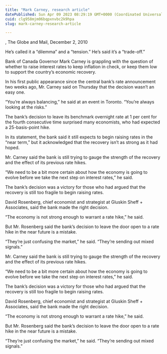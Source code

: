 ```yaml
---
title: "Mark Carney, research article"
datePublished: Sun Apr 09 2023 08:29:19 GMT+0000 (Coordinated Universal Time)
cuid: clg958mjm06bqpxnvbc2k9hpa
slug: mark-carney-research-article

---
```


, The Globe and Mail, December 2, 2010

He’s called it a “dilemma” and a “tension.” He’s said it’s a “trade-off.”

Bank of Canada Governor Mark Carney is grappling with the question of whether to raise interest rates to keep inflation in check, or keep them low to support the country’s economic recovery.

In his first public appearance since the central bank’s rate announcement two weeks ago, Mr. Carney said on Thursday that the decision wasn’t an easy one.

“You’re always balancing,” he said at an event in Toronto. “You’re always looking at the risks.”

The bank’s decision to leave its benchmark overnight rate at 1 per cent for the fourth consecutive time surprised many economists, who had expected a 25-basis-point hike.

In its statement, the bank said it still expects to begin raising rates in the “near term,” but it acknowledged that the recovery isn’t as strong as it had hoped.

Mr. Carney said the bank is still trying to gauge the strength of the recovery and the effect of its previous rate hikes.

“We need to be a bit more certain about how the economy is going to evolve before we take the next step on interest rates,” he said.

The bank’s decision was a victory for those who had argued that the recovery is still too fragile to begin raising rates.

David Rosenberg, chief economist and strategist at Gluskin Sheff + Associates, said the bank made the right decision.

“The economy is not strong enough to warrant a rate hike,” he said.

But Mr. Rosenberg said the bank’s decision to leave the door open to a rate hike in the near future is a mistake.

“They’re just confusing the market,” he said. “They’re sending out mixed signals.”

Mr. Carney said the bank is still trying to gauge the strength of the recovery and the effect of its previous rate hikes.

“We need to be a bit more certain about how the economy is going to evolve before we take the next step on interest rates,” he said.

The bank’s decision was a victory for those who had argued that the recovery is still too fragile to begin raising rates.

David Rosenberg, chief economist and strategist at Gluskin Sheff + Associates, said the bank made the right decision.

“The economy is not strong enough to warrant a rate hike,” he said.

But Mr. Rosenberg said the bank’s decision to leave the door open to a rate hike in the near future is a mistake.

“They’re just confusing the market,” he said. “They’re sending out mixed signals.”